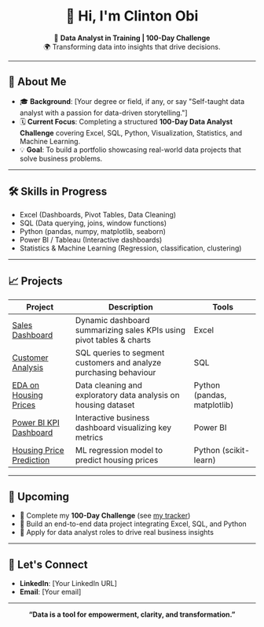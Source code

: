 <h1 align="center">👋 Hi, I'm Clinton Obi</h1>

<p align="center">
  🎯 <b>Data Analyst in Training | 100-Day Challenge</b><br>
  🌍 Transforming data into insights that drive decisions.
</p>

---

## 🚀 About Me
- 🎓 **Background**: [Your degree or field, if any, or say "Self-taught data analyst with a passion for data-driven storytelling."]
- 🗓 **Current Focus**: Completing a structured **100-Day Data Analyst Challenge** covering Excel, SQL, Python, Visualization, Statistics, and Machine Learning.
- 💡 **Goal**: To build a portfolio showcasing real-world data projects that solve business problems.

---

## 🛠️ Skills in Progress
- Excel (Dashboards, Pivot Tables, Data Cleaning)
- SQL (Data querying, joins, window functions)
- Python (pandas, numpy, matplotlib, seaborn)
- Power BI / Tableau (Interactive dashboards)
- Statistics & Machine Learning (Regression, classification, clustering)

---

## 📈 Projects
| Project | Description | Tools |
|---------|-------------|-------|
| [Sales Dashboard](link) | Dynamic dashboard summarizing sales KPIs using pivot tables & charts | Excel |
| [Customer Analysis](link) | SQL queries to segment customers and analyze purchasing behaviour | SQL |
| [EDA on Housing Prices](link) | Data cleaning and exploratory data analysis on housing dataset | Python (pandas, matplotlib) |
| [Power BI KPI Dashboard](link) | Interactive business dashboard visualizing key metrics | Power BI |
| [Housing Price Prediction](link) | ML regression model to predict housing prices | Python (scikit-learn) |

---

## 🔭 Upcoming
- 🚀 Complete my **100-Day Challenge** (see [my tracker](link))  
- 🎯 Build an end-to-end data project integrating Excel, SQL, and Python  
- 💼 Apply for data analyst roles to drive real business insights

---

## 💬 Let's Connect
- **LinkedIn**: [Your LinkedIn URL]
- **Email**: [Your email]

---

<p align="center">
  <b>“Data is a tool for empowerment, clarity, and transformation.”</b>
</p>
